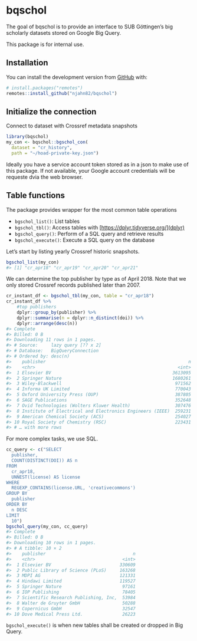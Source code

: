 
<!-- README.md is generated from README.Rmd. Please edit that file -->

# bqschol

<!-- badges: start -->
<!-- badges: end -->

The goal of bqschol is to provide an interface to SUB Göttingen’s big
scholarly datasets stored on Google Big Query.

This package is for internal use.

## Installation

You can install the development version from
[GitHub](https://github.com/) with:

``` r
# install.packages("remotes")
remotes::install_github("njahn82/bqschol")
```

## Initialize the connection

Connect to dataset with Crossref metadata snapshots

``` r
library(bqschol)
my_con <- bqschol::bgschol_con(
  dataset = "cr_history",
  path = "~/hoad-private-key.json")
```

Ideally you have a service account token stored as in a json to make use
of this package. If not available, your Google account credentials will
be requeste dvia the web browser.

## Table functions

The package provides wrapper for the most common table operations

-   `bgschol_list()`: List tables
-   `bgschol_tbl()`: Access tables with
    [https://dplyr.tidyverse.org/](dplyr)
-   `bgschol_query()`: Perform of a SQL query and retrieve results
-   `bgschol_execute()`: Execute a SQL query on the database

Let’s start by listing yearly Crossref historic snapshots.

``` r
bgschol_list(my_con)
#> [1] "cr_apr18" "cr_apr19" "cr_apr20" "cr_apr21"
```

We can determine the top publisher by type as of April 2018. Note that
we only stored Crossref records published later than 2007.

``` r
cr_instant_df <- bgschol_tbl(my_con, table = "cr_apr18")
cr_instant_df %>%
    #top publishers
    dplyr::group_by(publisher) %>%
    dplyr::summarise(n = dplyr::n_distinct(doi)) %>%
    dplyr::arrange(desc(n)) 
#> Complete
#> Billed: 0 B
#> Downloading 11 rows in 1 pages.
#> # Source:     lazy query [?? x 2]
#> # Database:   BigQueryConnection
#> # Ordered by: desc(n)
#>    publisher                                                      n
#>    <chr>                                                      <int>
#>  1 Elsevier BV                                              3613095
#>  2 Springer Nature                                          1680261
#>  3 Wiley-Blackwell                                           971562
#>  4 Informa UK Limited                                        770043
#>  5 Oxford University Press (OUP)                             387805
#>  6 SAGE Publications                                         352648
#>  7 Ovid Technologies (Wolters Kluwer Health)                 307476
#>  8 Institute of Electrical and Electronics Engineers (IEEE)  259231
#>  9 American Chemical Society (ACS)                           254027
#> 10 Royal Society of Chemistry (RSC)                          223431
#> # … with more rows
```

For more complex tasks, we use SQL.

``` r
cc_query <- c("SELECT
  publisher,
  COUNT(DISTINCT(DOI)) AS n
FROM
  cr_apr18,
  UNNEST(license) AS license
WHERE
  REGEXP_CONTAINS(license.URL, 'creativecommons')
GROUP BY
  publisher
ORDER BY
  n DESC
LIMIT
  10")
bgschol_query(my_con, cc_query)
#> Complete
#> Billed: 0 B
#> Downloading 10 rows in 1 pages.
#> # A tibble: 10 × 2
#>    publisher                                 n
#>    <chr>                                 <int>
#>  1 Elsevier BV                          330609
#>  2 Public Library of Science (PLoS)     163268
#>  3 MDPI AG                              121331
#>  4 Hindawi Limited                      119527
#>  5 Springer Nature                       97161
#>  6 IOP Publishing                        78405
#>  7 Scientific Research Publishing, Inc,  53984
#>  8 Walter de Gruyter GmbH                50288
#>  9 Copernicus GmbH                       32547
#> 10 Dove Medical Press Ltd.               26223
```

`bgschol_execute()` is when new tables shall be created or dropped in
Big Query.
